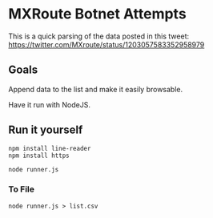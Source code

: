 # MXRoute Botnet Attempts

This is a quick parsing of the data posted in this tweet: https://twitter.com/MXroute/status/1203057583352958979

## Goals

Append data to the list and make it easily browsable.

Have it run with NodeJS.

## Run it yourself

```
npm install line-reader
npm install https

node runner.js
```

### To File

```
node runner.js > list.csv
```